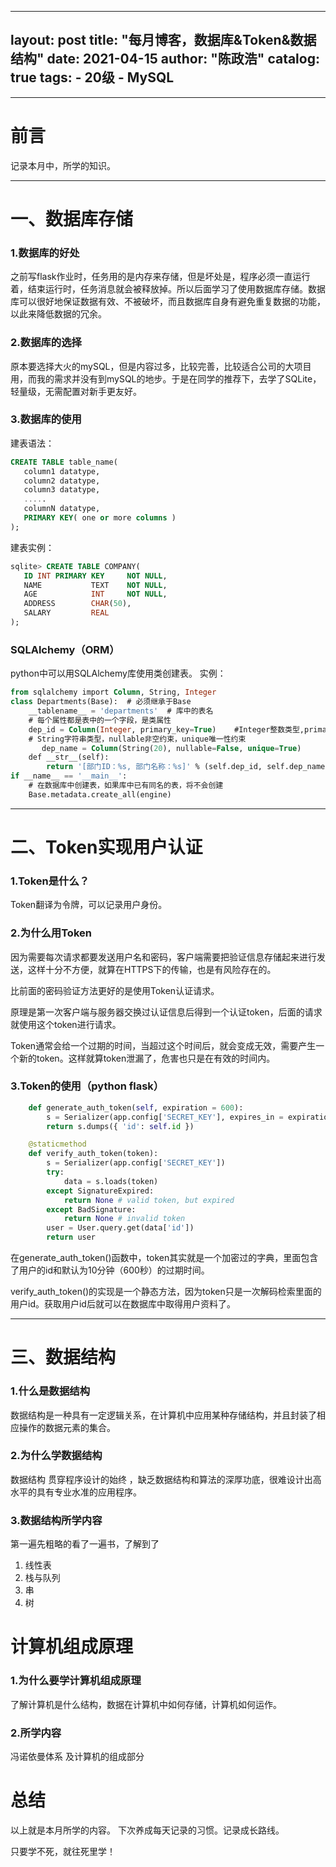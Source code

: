 

---
layout:      post
title:      "每月博客，数据库&Token&数据结构"
date:       2021-04-15
author:     "陈政浩"
catalog:     true
tags:
     - 20级
     - MySQL
---

***

# 前言

记录本月中，所学的知识。
****




# 一、数据库存储
### 1.数据库的好处
之前写flask作业时，任务用的是内存来存储，但是坏处是，程序必须一直运行着，结束运行时，任务消息就会被释放掉。所以后面学习了使用数据库存储。数据库可以很好地保证数据有效、不被破坏，而且数据库自身有避免重复数据的功能，以此来降低数据的冗余。
### 2.数据库的选择
原本要选择大火的mySQL，但是内容过多，比较完善，比较适合公司的大项目用，而我的需求并没有到mySQL的地步。于是在同学的推荐下，去学了SQLite，轻量级，无需配置对新手更友好。
### 3.数据库的使用
建表语法：

```sql
CREATE TABLE table_name(
   column1 datatype,
   column2 datatype,
   column3 datatype,
   .....
   columnN datatype,
   PRIMARY KEY( one or more columns )
);
```
建表实例：

```sql
sqlite> CREATE TABLE COMPANY(
   ID INT PRIMARY KEY     NOT NULL,
   NAME           TEXT    NOT NULL,
   AGE            INT     NOT NULL,
   ADDRESS        CHAR(50),
   SALARY         REAL
);
```
### SQLAlchemy（ORM）
python中可以用SQLAlchemy库使用类创建表。
实例：

```sql
from sqlalchemy import Column, String, Integer
class Departments(Base):  # 必须继承于Base 
    __tablename__ = 'departments'  # 库中的表名
    # 每个属性都是表中的一个字段，是类属性
    dep_id = Column(Integer, primary_key=True)    #Integer整数类型,primary_key主键
    # String字符串类型，nullable非空约束，unique唯一性约束
       dep_name = Column(String(20), nullable=False, unique=True)
    def __str__(self):
        return '[部门ID：%s, 部门名称：%s]' % (self.dep_id, self.dep_name)
if __name__ == '__main__':
    # 在数据库中创建表，如果库中已有同名的表，将不会创建
    Base.metadata.create_all(engine)

```
****
# 二、Token实现用户认证
### 1.Token是什么？
Token翻译为令牌，可以记录用户身份。
### 2.为什么用Token
因为需要每次请求都要发送用户名和密码，客户端需要把验证信息存储起来进行发送，这样十分不方便，就算在HTTPS下的传输，也是有风险存在的。

比前面的密码验证方法更好的是使用Token认证请求。

原理是第一次客户端与服务器交换过认证信息后得到一个认证token，后面的请求就使用这个token进行请求。

Token通常会给一个过期的时间，当超过这个时间后，就会变成无效，需要产生一个新的token。这样就算token泄漏了，危害也只是在有效的时间内。

### 3.Token的使用（python flask）

```python
    def generate_auth_token(self, expiration = 600):
        s = Serializer(app.config['SECRET_KEY'], expires_in = expiration)
        return s.dumps({ 'id': self.id })

    @staticmethod
    def verify_auth_token(token):
        s = Serializer(app.config['SECRET_KEY'])
        try:
            data = s.loads(token)
        except SignatureExpired:
            return None # valid token, but expired
        except BadSignature:
            return None # invalid token
        user = User.query.get(data['id'])
        return user
```

在generate_auth_token()函数中，token其实就是一个加密过的字典，里面包含了用户的id和默认为10分钟（600秒）的过期时间。

verify_auth_token()的实现是一个静态方法，因为token只是一次解码检索里面的用户id。获取用户id后就可以在数据库中取得用户资料了。

*****
# 三、数据结构
### 1.什么是数据结构
数据结构是一种具有一定逻辑关系，在计算机中应用某种存储结构，并且封装了相应操作的数据元素的集合。
### 2.为什么学数据结构
数据结构 贯穿程序设计的始终 ，缺乏数据结构和算法的深厚功底，很难设计出高水平的具有专业水准的应用程序。
### 3.数据结构所学内容
第一遍先粗略的看了一遍书，了解到了

 1. 线性表
 2. 栈与队列
 3. 串
 4. 树


# 计算机组成原理
###  1.为什么要学计算机组成原理
了解计算机是什么结构，数据在计算机中如何存储，计算机如何运作。
### 2.所学内容
冯诺依曼体系
及计算机的组成部分
# 总结
以上就是本月所学的内容。
下次养成每天记录的习惯。记录成长路线。

只要学不死，就往死里学！